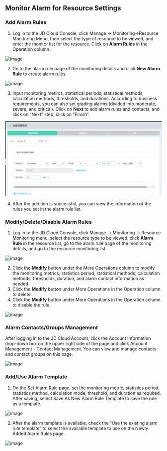 ## Monitor Alarm for Resource Settings
### Add Alarm Rules
1. Log in to the JD Cloud Console, click Manage -> Monitoring->Resource Monitoring Menu, then select the type of resource to be viewed, and enter the monitor list for the resource. Click on **Alarm Rules** in the Operation column.
 
![image](https://raw.githubusercontent.com/jdcloudcom/cn/edit/image/Cloud-Monitor/yunziyuan/4.%E8%B5%84%E6%BA%90%E7%9B%91%E6%8E%A7.png)
   
2. Go to the alarm rule page of the monitoring details and click **New Alarm Rule** to create alarm rules.

![image](https://raw.githubusercontent.com/jdcloudcom/cn/zhangwenjie30-patch-4/image/Cloud-Monitor/yunziyuan/%E5%AE%9E%E4%BE%8B%E8%AF%A6%E6%83%85_%E6%8A%A5%E8%AD%A6%E8%A7%84%E5%88%99.png)

3. Input monitoring metircs, statistical periods, statistical methods, calculation methods, thresholds, and durations. According to business requirements, you can also set grading alarms (divided into moderate, severe, and critical). Click on **Next** to add alarm rules and contacts, and click on “Next” step, click on "Finish". 

![image](https://raw.githubusercontent.com/jdcloudcom/cn/cn-cloudmonitor/image/Cloud-Monitor/%E8%AE%BE%E7%BD%AE%E6%8A%A5%E8%AD%A6%E8%A7%84%E5%88%99.png)

4. After the addition is successful, you can view the information of the rules you set in the alarm rule list. 

### Modify/Delete/Disable Alarm Rules
1. Log in to the JD Cloud Console, click Manage -> Monitoring -> Resource Monitoring menu, select the resource type to be viewed, click **Alarm Rule** in the resource list, go to the alarm rule page of the monitoring details, and go to the resource monitoring list.

![image](https://raw.githubusercontent.com/jdcloudcom/cn/zhangwenjie30-patch-4/image/Cloud-Monitor/yunziyuan/%E5%AE%9E%E4%BE%8B%E8%AF%A6%E6%83%85_%E6%8A%A5%E8%AD%A6%E8%A7%84%E5%88%99.png)

2. Click the **Modify** button under the More Operations column to modify the monitoring metrics, statistics period, statistical methods, calculation methods, thresholds, duration, and alarm contact information as needed.
3. Click the **Modify** button under More Operations in the Operation column to delete.
3. Click the **Modify** button under More Operations in the Operation column to disable the rule.

![image](https://raw.githubusercontent.com/jdcloudcom/cn/edit/image/Cloud-Monitor/yunziyuan/6.%E8%B5%84%E6%BA%90%E7%9B%91%E6%8E%A7.png)

### Alarm Contacts/Groups Management
After logging in to the JD Cloud Account, click the Account Information drop-down box on the upper right side of the page and click Account Management - Contact Management. You can view and manage contacts and contact groups on this page.

![image](https://raw.githubusercontent.com/jdcloudcom/cn/edit/image/Cloud-Monitor/yunziyuan/7.%E8%B5%84%E6%BA%90%E7%9B%91%E6%8E%A7.png)

### Add/Use Alarm Template
1. On the Set Alarm Rule page, set the monitoring metric, statistics period, statistics method, calculation mode, threshold, and duration as required. After saving, select Save As New Alarm Rule Template to save the rule as a template.

![image](https://raw.githubusercontent.com/jdcloudcom/cn/edit/image/Cloud-Monitor/yunziyuan/8.%E8%B5%84%E6%BA%90%E7%9B%91%E6%8E%A7.png)

2. After the alarm template is available, check the “Use the existing alarm rule template” to select the available template to use on the Newly Added Alarm Rules page.
 
![image](https://raw.githubusercontent.com/jdcloudcom/cn/edit/image/Cloud-Monitor/yunziyuan/9.%E8%B5%84%E6%BA%90%E7%9B%91%E6%8E%A7.png)
